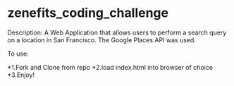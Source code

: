 # zenefits_coding_challenge

Description:
A Web Application that allows users to perform a search query on a location in San Francisco. The Google Places API was used.

To use:

*1.Fork and Clone from repo
*2.load index.html into browser of choice
*3.Enjoy!


